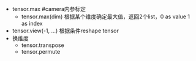 - tensor.max #camera内参标定
	- tensor.max(dim) 根据某个维度确定最大值，返回2个list，0 as value 1 as index
- tensor.view(-1, ...) 根据条件reshape tensor
- 换维度
	- tensor.transpose
	- tensor.permute